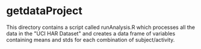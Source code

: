 getdataProject
==============

This directory contains a script called runAnalysis.R which processes all 
the data in the "UCI HAR Dataset" and creates a data frame of variables
containing means and stds for each combination of subject/activity.
